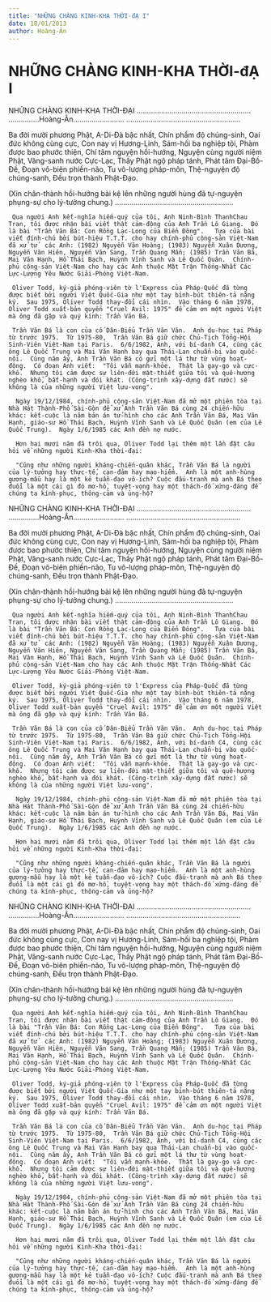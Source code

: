 ```yaml
---
title: "NHỮNG CHÀNG KINH-KHA THỜI-đẠ I"
date: 18/01/2013
author: Hoàng-Ân
---
```


# NHỮNG CHÀNG KINH-KHA THỜI-đẠ I

NHỮNG CHÀNG KINH-KHA THỜI-ĐẠI
........................................................
...............Hoàng-Ân.........................
........................................................

Ba đời mười phương Phật,
A-Di-Đà bậc nhất,
Chín phẩm độ chúng-sinh,
Oai đức không cùng cực,
Con nay vị Hương-Linh,
Sám-hối ba nghiệp tội,
Phàm được bao phước thiện,
Chí tâm nguyện hồi-hướng,
Nguyện cùng người niệm Phật,
Vãng-sanh nước Cực-Lạc,
Thấy Phật ngộ pháp tánh,
Phát tâm Đại-Bồ-Đề,
Đoạn vô-biên phiền-não,
Tu vô-lượng pháp-môn,
Thệ-nguyện độ chúng-sanh,
Đều trọn thành Phật-Đạo.

(Xin chân-thành hồi-hướng bài kệ
 lên những người hùng đã tự-nguyện
 phụng-sự cho lý-tưởng chung.)
..........................................................


     Qua người Anh kết-nghĩa hiếm-quý của tôi, Anh Ninh-Bình ThanhChau Tran, tôi được nhận bài viết thật cảm-động của Anh Trần Lô Giang.  Đó là bài "Trần Văn Bá: Con Rồng Lạc-Long của Biển Đông".   Tựa của bài viết đính-chú bởi bút-hiệu T.T.T. cho hay chính-phủ cộng-sản Việt-Nam đã xử tử  các Anh: (1982) Nguyễn Văn Hoàng; (1983) Nguyễn Xuân Dương, Nguyễn Văn Hiên, Nguyễn Văn Sang, Trần Quang Mẫn; (1985) Trần Văn Bá, Mai Văn Hạnh, Hồ Thái Bạch, Huỳnh Vĩnh Sanh và Lê Quốc Quân.  Chính-phủ cộng-sản Việt-Nam cho hay các Anh thuộc Mặt Trận Thống-Nhất Các Lực-Lượng Yêu Nước Giải-Phóng Việt-Nam.

     Oliver Todd, ký-giả phóng-viên tờ l'Express của Pháp-Quốc đã từng được biết bởi người Việt Quốc-Gia như một tay bỉnh-bút thiên-tả nặng ký.  Sau 1975, Oliver Todd thay-đổi cái nhìn.  Vào tháng 6 năm 1978, Oliver Todd xuất-bản quyển "Cruel Avil: 1975" để cảm ơn một người Việt mà ông đã gặp và quý kính: Trần Văn Bá.
    
     Trần Văn Bá là con của cố Dân-Biểu Trần Văn Văn.  Anh du-học tại Pháp từ trước 1975.  Từ 1975-80,  Trần Văn Bá giữ chức Chủ-Tịch Tổng-Hội Sinh-Viên Việt-Nam tại Paris.  6/6/1982, Anh, với bí-danh C4, cùng các ông Lê Quốc Trung và Mai Văn Hạnh bay qua Thái-Lan chuẩn-bị vào quốc-nội.  Cùng năm ấy, Anh Trần Văn Bá có gửi một lá thư từ vùng hoạt-động.  Có đoạn Anh viết:  "Tôi vẫn mạnh-khỏe.  Thật là gay-go và cực-khổ.  Nhưng tôi cảm được sự liên-đới mật-thiết giữa tôi và quê-hương nghèo khổ, bất-hạnh và đói khát. (Công-trình xây-dựng đất nước) sẽ không là của những người Việt lưu-vong".

      Ngày 19/12/1984, chính-phủ cộng-sản Việt-Nam đã mở một phiên tòa tại Nhà Hát Thành-Phố Sài-Gòn để xử Anh Trần Văn Bá cùng 24 chiến-hữu khác: kết-cuộc là năm bản án tử-hình cho các Anh Trần Văn Bá, Mai Văn Hạnh, giáo-sư Hồ Thái Bạch, Huỳnh Vĩnh Sanh và Lê Quốc Quân (em của Lê Quốc Trung).  Ngày 1/6/1985 các Anh đền nợ nước.

      Hơn hai mươi năm đã trôi qua, Oliver Todd lại thêm một lần đặt câu hỏi về những người Kinh-Kha thời-đại:

      "Cũng như những người kháng-chiến-quân khác, Trần Văn Bá là người của lý-tưởng hay thực-tế, can-đảm hay mạo-hiểm.  Anh là một anh-hùng gương-mẫu hay là một kẻ tuẫn-đạo vô-ích? Cuộc đấu-tranh mà anh Bá theo đuổi là một cái gì đó mơ-hồ, tuyệt-vọng hay một thách-đố xứng-đáng để chúng ta kính-phục, thông-cảm và ủng-hộ?

NHỮNG CHÀNG KINH-KHA THỜI-ĐẠI
........................................................
...............Hoàng-Ân.........................
........................................................

Ba đời mười phương Phật,
A-Di-Đà bậc nhất,
Chín phẩm độ chúng-sinh,
Oai đức không cùng cực,
Con nay vị Hương-Linh,
Sám-hối ba nghiệp tội,
Phàm được bao phước thiện,
Chí tâm nguyện hồi-hướng,
Nguyện cùng người niệm Phật,
Vãng-sanh nước Cực-Lạc,
Thấy Phật ngộ pháp tánh,
Phát tâm Đại-Bồ-Đề,
Đoạn vô-biên phiền-não,
Tu vô-lượng pháp-môn,
Thệ-nguyện độ chúng-sanh,
Đều trọn thành Phật-Đạo.

(Xin chân-thành hồi-hướng bài kệ
 lên những người hùng đã tự-nguyện
 phụng-sự cho lý-tưởng chung.)
..........................................................


     Qua người Anh kết-nghĩa hiếm-quý của tôi, Anh Ninh-Bình ThanhChau Tran, tôi được nhận bài viết thật cảm-động của Anh Trần Lô Giang.  Đó là bài "Trần Văn Bá: Con Rồng Lạc-Long của Biển Đông".   Tựa của bài viết đính-chú bởi bút-hiệu T.T.T. cho hay chính-phủ cộng-sản Việt-Nam đã xử tử  các Anh: (1982) Nguyễn Văn Hoàng; (1983) Nguyễn Xuân Dương, Nguyễn Văn Hiên, Nguyễn Văn Sang, Trần Quang Mẫn; (1985) Trần Văn Bá, Mai Văn Hạnh, Hồ Thái Bạch, Huỳnh Vĩnh Sanh và Lê Quốc Quân.  Chính-phủ cộng-sản Việt-Nam cho hay các Anh thuộc Mặt Trận Thống-Nhất Các Lực-Lượng Yêu Nước Giải-Phóng Việt-Nam.

     Oliver Todd, ký-giả phóng-viên tờ l'Express của Pháp-Quốc đã từng được biết bởi người Việt Quốc-Gia như một tay bỉnh-bút thiên-tả nặng ký.  Sau 1975, Oliver Todd thay-đổi cái nhìn.  Vào tháng 6 năm 1978, Oliver Todd xuất-bản quyển "Cruel Avil: 1975" để cảm ơn một người Việt mà ông đã gặp và quý kính: Trần Văn Bá.
    
     Trần Văn Bá là con của cố Dân-Biểu Trần Văn Văn.  Anh du-học tại Pháp từ trước 1975.  Từ 1975-80,  Trần Văn Bá giữ chức Chủ-Tịch Tổng-Hội Sinh-Viên Việt-Nam tại Paris.  6/6/1982, Anh, với bí-danh C4, cùng các ông Lê Quốc Trung và Mai Văn Hạnh bay qua Thái-Lan chuẩn-bị vào quốc-nội.  Cùng năm ấy, Anh Trần Văn Bá có gửi một lá thư từ vùng hoạt-động.  Có đoạn Anh viết:  "Tôi vẫn mạnh-khỏe.  Thật là gay-go và cực-khổ.  Nhưng tôi cảm được sự liên-đới mật-thiết giữa tôi và quê-hương nghèo khổ, bất-hạnh và đói khát. (Công-trình xây-dựng đất nước) sẽ không là của những người Việt lưu-vong".

      Ngày 19/12/1984, chính-phủ cộng-sản Việt-Nam đã mở một phiên tòa tại Nhà Hát Thành-Phố Sài-Gòn để xử Anh Trần Văn Bá cùng 24 chiến-hữu khác: kết-cuộc là năm bản án tử-hình cho các Anh Trần Văn Bá, Mai Văn Hạnh, giáo-sư Hồ Thái Bạch, Huỳnh Vĩnh Sanh và Lê Quốc Quân (em của Lê Quốc Trung).  Ngày 1/6/1985 các Anh đền nợ nước.

      Hơn hai mươi năm đã trôi qua, Oliver Todd lại thêm một lần đặt câu hỏi về những người Kinh-Kha thời-đại:

      "Cũng như những người kháng-chiến-quân khác, Trần Văn Bá là người của lý-tưởng hay thực-tế, can-đảm hay mạo-hiểm.  Anh là một anh-hùng gương-mẫu hay là một kẻ tuẫn-đạo vô-ích? Cuộc đấu-tranh mà anh Bá theo đuổi là một cái gì đó mơ-hồ, tuyệt-vọng hay một thách-đố xứng-đáng để chúng ta kính-phục, thông-cảm và ủng-hộ?

NHỮNG CHÀNG KINH-KHA THỜI-ĐẠI
........................................................
...............Hoàng-Ân.........................
........................................................

Ba đời mười phương Phật,
A-Di-Đà bậc nhất,
Chín phẩm độ chúng-sinh,
Oai đức không cùng cực,
Con nay vị Hương-Linh,
Sám-hối ba nghiệp tội,
Phàm được bao phước thiện,
Chí tâm nguyện hồi-hướng,
Nguyện cùng người niệm Phật,
Vãng-sanh nước Cực-Lạc,
Thấy Phật ngộ pháp tánh,
Phát tâm Đại-Bồ-Đề,
Đoạn vô-biên phiền-não,
Tu vô-lượng pháp-môn,
Thệ-nguyện độ chúng-sanh,
Đều trọn thành Phật-Đạo.

(Xin chân-thành hồi-hướng bài kệ
 lên những người hùng đã tự-nguyện
 phụng-sự cho lý-tưởng chung.)
..........................................................


     Qua người Anh kết-nghĩa hiếm-quý của tôi, Anh Ninh-Bình ThanhChau Tran, tôi được nhận bài viết thật cảm-động của Anh Trần Lô Giang.  Đó là bài "Trần Văn Bá: Con Rồng Lạc-Long của Biển Đông".   Tựa của bài viết đính-chú bởi bút-hiệu T.T.T. cho hay chính-phủ cộng-sản Việt-Nam đã xử tử  các Anh: (1982) Nguyễn Văn Hoàng; (1983) Nguyễn Xuân Dương, Nguyễn Văn Hiên, Nguyễn Văn Sang, Trần Quang Mẫn; (1985) Trần Văn Bá, Mai Văn Hạnh, Hồ Thái Bạch, Huỳnh Vĩnh Sanh và Lê Quốc Quân.  Chính-phủ cộng-sản Việt-Nam cho hay các Anh thuộc Mặt Trận Thống-Nhất Các Lực-Lượng Yêu Nước Giải-Phóng Việt-Nam.

     Oliver Todd, ký-giả phóng-viên tờ l'Express của Pháp-Quốc đã từng được biết bởi người Việt Quốc-Gia như một tay bỉnh-bút thiên-tả nặng ký.  Sau 1975, Oliver Todd thay-đổi cái nhìn.  Vào tháng 6 năm 1978, Oliver Todd xuất-bản quyển "Cruel Avil: 1975" để cảm ơn một người Việt mà ông đã gặp và quý kính: Trần Văn Bá.
    
     Trần Văn Bá là con của cố Dân-Biểu Trần Văn Văn.  Anh du-học tại Pháp từ trước 1975.  Từ 1975-80,  Trần Văn Bá giữ chức Chủ-Tịch Tổng-Hội Sinh-Viên Việt-Nam tại Paris.  6/6/1982, Anh, với bí-danh C4, cùng các ông Lê Quốc Trung và Mai Văn Hạnh bay qua Thái-Lan chuẩn-bị vào quốc-nội.  Cùng năm ấy, Anh Trần Văn Bá có gửi một lá thư từ vùng hoạt-động.  Có đoạn Anh viết:  "Tôi vẫn mạnh-khỏe.  Thật là gay-go và cực-khổ.  Nhưng tôi cảm được sự liên-đới mật-thiết giữa tôi và quê-hương nghèo khổ, bất-hạnh và đói khát. (Công-trình xây-dựng đất nước) sẽ không là của những người Việt lưu-vong".

      Ngày 19/12/1984, chính-phủ cộng-sản Việt-Nam đã mở một phiên tòa tại Nhà Hát Thành-Phố Sài-Gòn để xử Anh Trần Văn Bá cùng 24 chiến-hữu khác: kết-cuộc là năm bản án tử-hình cho các Anh Trần Văn Bá, Mai Văn Hạnh, giáo-sư Hồ Thái Bạch, Huỳnh Vĩnh Sanh và Lê Quốc Quân (em của Lê Quốc Trung).  Ngày 1/6/1985 các Anh đền nợ nước.

      Hơn hai mươi năm đã trôi qua, Oliver Todd lại thêm một lần đặt câu hỏi về những người Kinh-Kha thời-đại:

      "Cũng như những người kháng-chiến-quân khác, Trần Văn Bá là người của lý-tưởng hay thực-tế, can-đảm hay mạo-hiểm.  Anh là một anh-hùng gương-mẫu hay là một kẻ tuẫn-đạo vô-ích? Cuộc đấu-tranh mà anh Bá theo đuổi là một cái gì đó mơ-hồ, tuyệt-vọng hay một thách-đố xứng-đáng để chúng ta kính-phục, thông-cảm và ủng-hộ?
